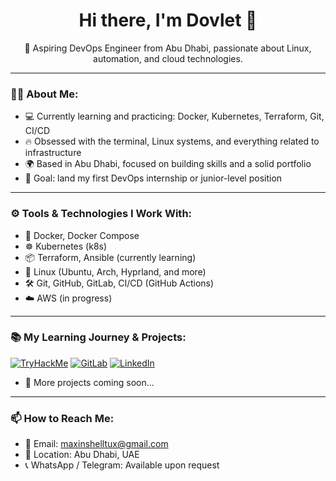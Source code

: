 <h1 align="center">Hi there, I'm Dovlet 👋</h1>

<p align="center">
  🚀 Aspiring DevOps Engineer from Abu Dhabi, passionate about Linux, automation, and cloud technologies.
</p>

---

### 👨‍💻 About Me:

- 💻 Currently learning and practicing: Docker, Kubernetes, Terraform, Git, CI/CD
- 🔥 Obsessed with the terminal, Linux systems, and everything related to infrastructure
- 🌍 Based in Abu Dhabi, focused on building skills and a solid portfolio
- 🎯 Goal: land my first DevOps internship or junior-level position

---

### ⚙️ Tools & Technologies I Work With:

- 🐳 Docker, Docker Compose
- ☸️ Kubernetes (k8s)
- 📦 Terraform, Ansible (currently learning)
- 🐧 Linux (Ubuntu, Arch, Hyprland, and more)
- 🛠️ Git, GitHub, GitLab, CI/CD (GitHub Actions)
- ☁️ AWS (in progress)

---

### 📚 My Learning Journey & Projects:

[![TryHackMe](https://img.shields.io/badge/TryHackMe-Profile-red?logo=tryhackme&style=flat-square)](https://tryhackme.com/p/maxinshelltux)
[![GitLab](https://img.shields.io/badge/GitLab-Profile-orange?logo=gitlab&style=flat-square)](https://gitlab.com/maxinshelltux)
[![LinkedIn](https://img.shields.io/badge/LinkedIn-Profile-blue?logo=linkedin&style=flat-square)](https://www.linkedin.com/in/maxinshelltux)
- 🚧 More projects coming soon...

---

### 📫 How to Reach Me:

- 📧 Email: maxinshelltux@gmail.com
- 📍 Location: Abu Dhabi, UAE
- 📞 WhatsApp / Telegram: Available upon request

<!--
**maxinshelltux/maxinshelltux** is a ✨ _special_ ✨ repository because its `README.md` (this file) appears on your GitHub profile.

Here are some ideas to get you started:

- 🔭 I’m currently working on ...
- 🌱 I’m currently learning ...
- 👯 I’m looking to collaborate on ...
- 🤔 I’m looking for help with ...
- 💬 Ask me about ...
- 📫 How to reach me: ...
- 😄 Pronouns: ...
- ⚡ Fun fact: ...
-->
